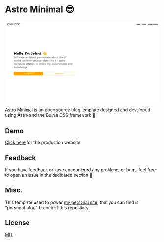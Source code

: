 # Astro Minimal 😎


![](./public/images/HomeAstroMinimal.png)

Astro Minimal is an open source blog template designed and developed using Astro and the Bulma CSS framework 🚀

## Demo

[Click here](https://demo-astro-minimal.netlify.app/) for the production website.


## Feedback
If you have feedback or have encountered any problems or bugs, feel free to open an issue in the dedicated section 🤞


## Misc.
This template used to power [my personal site](https://domenicotenace.netlify.app), that you can find in "personal-blog" branch of this repository.


## License
[MIT](https://choosealicense.com/licenses/mit/)